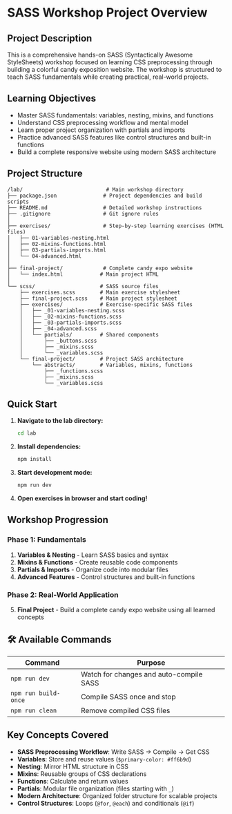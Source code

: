 # SASS Workshop Project Overview

## Project Description
This is a comprehensive hands-on SASS (Syntactically Awesome StyleSheets) workshop focused on learning CSS preprocessing through building a colorful candy exposition website. The workshop is structured to teach SASS fundamentals while creating practical, real-world projects.

## Learning Objectives
- Master SASS fundamentals: variables, nesting, mixins, and functions
- Understand CSS preprocessing workflow and mental model
- Learn proper project organization with partials and imports
- Practice advanced SASS features like control structures and built-in functions
- Build a complete responsive website using modern SASS architecture

## Project Structure

```
/lab/                           # Main workshop directory
├── package.json               # Project dependencies and build scripts
├── README.md                  # Detailed workshop instructions
├── .gitignore                 # Git ignore rules
│
├── exercises/                 # Step-by-step learning exercises (HTML files)
│   ├── 01-variables-nesting.html
│   ├── 02-mixins-functions.html
│   ├── 03-partials-imports.html
│   └── 04-advanced.html
│
├── final-project/             # Complete candy expo website
│   └── index.html            # Main project HTML
│
└── scss/                     # SASS source files
    ├── exercises.scss        # Main exercise stylesheet
    ├── final-project.scss    # Main project stylesheet
    ├── exercises/            # Exercise-specific SASS files
    │   ├── _01-variables-nesting.scss
    │   ├── _02-mixins-functions.scss
    │   ├── _03-partials-imports.scss
    │   ├── _04-advanced.scss
    │   └── partials/         # Shared components
    │       ├── _buttons.scss
    │       ├── _mixins.scss
    │       └── _variables.scss
    └── final-project/        # Project SASS architecture
        └── abstracts/        # Variables, mixins, functions
            ├── _functions.scss
            ├── _mixins.scss
            └── _variables.scss
```

## Quick Start

1. **Navigate to the lab directory:**
   ```bash
   cd lab
   ```

2. **Install dependencies:**
   ```bash
   npm install
   ```

3. **Start development mode:**
   ```bash
   npm run dev
   ```

4. **Open exercises in browser and start coding!**

## Workshop Progression

### Phase 1: Fundamentals
1. **Variables & Nesting** - Learn SASS basics and syntax
2. **Mixins & Functions** - Create reusable code components
3. **Partials & Imports** - Organize code into modular files
4. **Advanced Features** - Control structures and built-in functions

### Phase 2: Real-World Application
5. **Final Project** - Build a complete candy expo website using all learned concepts

## 🛠️ Available Commands

| Command | Purpose |
|---------|---------|
| `npm run dev` | Watch for changes and auto-compile SASS |
| `npm run build-once` | Compile SASS once and stop |
| `npm run clean` | Remove compiled CSS files |

## Key Concepts Covered

- **SASS Preprocessing Workflow**: Write SASS → Compile → Get CSS
- **Variables**: Store and reuse values (`$primary-color: #ff6b9d`)
- **Nesting**: Mirror HTML structure in CSS
- **Mixins**: Reusable groups of CSS declarations
- **Functions**: Calculate and return values
- **Partials**: Modular file organization (files starting with `_`)
- **Modern Architecture**: Organized folder structure for scalable projects
- **Control Structures**: Loops (`@for`, `@each`) and conditionals (`@if`)
